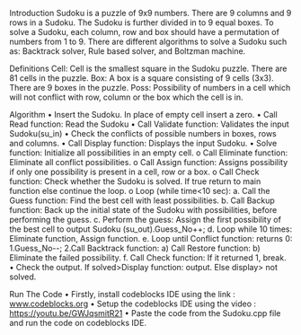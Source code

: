 Introduction
Sudoku is a puzzle of 9x9 numbers. There are 9 columns and 9 rows in a Sudoku. The Sudoku is further divided in to 9 equal boxes. To solve a Sudoku, each column, row and box should have a permutation of numbers from 1 to 9. There are different algorithms to solve a Sudoku such as: Backtrack solver, Rule based solver, and Boltzman machine.

Definitions
Cell: Cell is the smallest square in the Sudoku puzzle. There are
81 cells in the puzzle. 
Box: A box is a square consisting of 9 cells (3x3). There are 9 boxes in the puzzle. 
Poss: Possibility of numbers in a cell which will not conflict with row, column or the box which the cell is in.

Algorithm
•	Insert the Sudoku. In place of empty cell insert a zero.
•	Call Read function: Read the Sudoku
•	Call Validate function: Validates the input Sudoku(su_in)
•	Check the conflicts of possible numbers in boxes, rows and columns.
•	Call Display function: Displays the input Sudoku.
•	Solve function: Initialize all possibilities in an empty cell.
o	Call Eliminate function: Eliminate all conflict possibilities.
o	Call Assign function: Assigns possibility if only one possibility is present in a cell, row or a box.
o	Call Check function: Check whether the Sudoku is solved. If true return to main function else continue the loop.
o	Loop (while time<10 sec):
a. Call the Guess function: Find the best cell with least possibilities.
b. Call Backup function: Back up the initial state of the Sudoku with possibilities, before performing the guess.
c. Perform the guess: Assign the first possibility of the best cell to output Sudoku (su_out).Guess_No++;
d. Loop while 10 times: Eliminate function, Assign function.
e. Loop until Conflict function: returns 0:    
     1.Guess_No--; 
     2.Call Backtrack function: 
        a) Call Restore function:
        b) Eliminate the failed possibility.
f. Call Check function: If it returned 1, break.
•	Check the output. If solved>Display function: output. Else display> not solved.

Run The Code
•	Firstly, install codeblocks IDE using the link :  www.codeblocks.org
•	Setup the codeblocks IDE using the video : https://youtu.be/GWJqsmitR21
•	Paste the code from the Sudoku.cpp file and run the code on codeblocks IDE.
